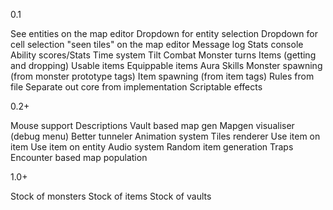0.1

See entities on the map editor
	Dropdown for entity selection
	Dropdown for cell selection
"seen tiles" on the map editor
Message log
Stats console
	Ability scores/Stats
	Time system
		Tilt Combat
		Monster turns
Items (getting and dropping)
	Usable items
	Equippable items
Aura
	Skills
Monster spawning (from monster prototype tags)
Item spawning (from item tags)
Rules from file
Separate out core from implementation
Scriptable effects

0.2+

Mouse support
	Descriptions
Vault based map gen
Mapgen visualiser (debug menu)
Better tunneler
Animation system
Tiles renderer
Use item on item
Use item on entity
Audio system
Random item generation
Traps
Encounter based map population

1.0+

Stock of monsters
Stock of items
Stock of vaults